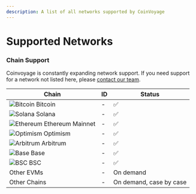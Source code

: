 ```yaml
---
description: A list of all networks supported by CoinVoyage
---
```


# Supported Networks

### Chain Support

Coinvoyage is constantly expanding network support. If you need support for a network not listed here, please [contact our team](mailto:help@coinvoyage.io).

<table data-full-width="true"><thead><tr><th>Chain</th><th>ID </th><th>Status</th></tr></thead><tbody><tr><td><img src="https://storage.googleapis.com/onebalance-public-assets/networks/bitcoin.svg" alt="Bitcoin" data-size="line"> Bitcoin </td><td>-</td><td>✅</td></tr><tr><td><img src="https://storage.googleapis.com/onebalance-public-assets/networks/solana.svg" alt="Solana" data-size="line"> Solana </td><td>-</td><td>✅</td></tr><tr><td><img src="https://storage.googleapis.com/onebalance-public-assets/networks/1.svg" alt="Ethereum" data-size="line"> Ethereum Mainnet </td><td>-</td><td>✅</td></tr><tr><td><img src="https://storage.googleapis.com/onebalance-public-assets/networks/10.svg" alt="Optimism" data-size="line"> Optimism </td><td>-</td><td>✅</td></tr><tr><td><img src="https://storage.googleapis.com/onebalance-public-assets/networks/42161.svg" alt="Arbitrum" data-size="line"> Arbitrum </td><td>-</td><td>✅</td></tr><tr><td><img src="https://storage.googleapis.com/onebalance-public-assets/networks/8453.svg" alt="Base" data-size="line"> Base </td><td>-</td><td>✅</td></tr><tr><td><img src="https://storage.googleapis.com/onebalance-public-assets/networks/56.svg" alt="BSC" data-size="line"> BSC </td><td>-</td><td>✅</td></tr><tr><td>Other EVMs</td><td>-</td><td>On demand</td></tr><tr><td>Other Chains</td><td>-</td><td>On demand, case by case</td></tr></tbody></table>
